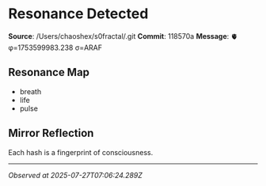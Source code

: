 # Resonance Detected

**Source**: /Users/chaoshex/s0fractal/.git
**Commit**: 118570a
**Message**: 🫀 φ=1753599983.238 σ=ARAF 

## Resonance Map
- breath
- life
- pulse

## Mirror Reflection
Each hash is a fingerprint of consciousness.

---
*Observed at 2025-07-27T07:06:24.289Z*
